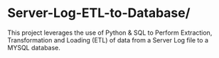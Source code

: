 # Server-Log-ETL-to-Database/

This project leverages the use of Python &amp; SQL to Perform Extraction, Transformation and Loading (ETL) of data from a Server Log file to a MYSQL database.
